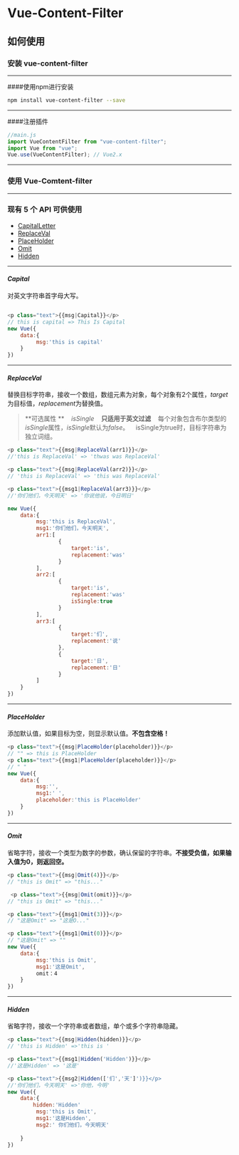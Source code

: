 # Vue-Content-Filter


## 如何使用


###  安装 **vue-content-filter**

----------


####使用npm进行安装
```sh
npm install vue-content-filter --save
```

----------
####注册插件
```javascript
//main.js
import VueContentFilter from "vue-content-filter";
import Vue from "vue";
Vue.use(VueContentFilter); // Vue2.x
```

----------


### 使用 **Vue-Comtent-filter**

----------


### 现有 5 个 API 可供使用
- [CapitalLetter](#CapitalLetter)
- [ReplaceVal](#ReplaceVal)
- [PlaceHolder](#PlaceHolder)
- [Omit](#Omit)
- [Hidden](#Hidden)

----------


#### *Capital*

对英文字符串首字母大写。


```javascript

<p class="text">{{msg|Capital}}</p> 
// this is capital => This Is Capital
new Vue({
    data:{
         msg:'this is capital'
    }
})
```

----------


#### *ReplaceVal*
替换目标字符串，接收一个数组，数组元素为对象，每个对象有2个属性，*target*为目标值，*replacement*为替换值。
>**可选属性 ** &nbsp;&nbsp;&nbsp;*isSingle*
&nbsp;&nbsp;&nbsp;**只适用于英文过滤**
&nbsp;&nbsp;&nbsp;每个对象包含布尔类型的*isSingle*属性，*isSingle*默认为*false*。
&nbsp;&nbsp;&nbsp;isSingle为true时，目标字符串为独立词组。
```javascript
<p class="text">{{msg|ReplaceVal(arr1)}}</p>
//'this is ReplaceVal' => 'thwas was ReplaceVal'

<p class="text">{{msg|ReplaceVal(arr2)}}</p>
// 'this is ReplaceVal' => 'this was ReplaceVal'

<p class="text">{{msg1|ReplaceVal(arr3)}}</p>
//'你们他们，今天明天' => '你说他说，今日明日'

new Vue({
    data:{
         msg:'this is ReplaceVal',
         msg1:'你们他们，今天明天',
         arr1:[
                {
                    target:'is',
                    replacement:'was'
                }
         ],
         arr2:[
                {
                    target:'is',
                    replacement:'was'
                    isSingle:true
                }
         ],
         arr3:[
                {
                    target:'们',
                    replacement:'说'
                },
                {
                    target:'日',
                    replacement:'日'
                }
         ]
    }
})
```
----------


#### *PlaceHolder*
添加默认值，如果目标为空，则显示默认值。**不包含空格！**
```javascript
<p class="text">{{msg|PlaceHolder(placeholder)}}</p>
// "" => this is PlaceHolder
<p class="text">{{msg1|PlaceHolder(placeholder)}}</p>
// " "
new Vue({
    data:{
         msg:'',
         msg1:' ',
         placeholder:'this is PlaceHolder'
    }
})
```

----------


#### *Omit*

省略字符，接收一个类型为数字的参数，确认保留的字符串。**不接受负值，如果输入值为0，则返回空。**
```javascript
<p class="text">{{msg|Omit(4)}}</p>
// "this is Omit" => "this..."

 <p class="text">{{msg|Omit(omit)}}</p>
// "this is Omit" => "this..."

<p class="text">{{msg1|Omit(3)}}</p>
// "这是Omit" => "这是O..."

<p class="text">{{msg1|Omit(0)}}</p>
// "这是Omit" => ""
new Vue({
    data:{
         msg:'this is Omit',
         msg1:'这是Omit',
         omit：4 
    }
})
```

----------
#### *Hidden*

省略字符，接收一个字符串或者数组，单个或多个字符串隐藏。
```javascript
<p class="text">{{msg|Hidden(hidden)}}</p>
// 'this is Hidden' =>'this is '

<p class="text">{{msg1|Hidden('Hidden')}}</p>
//'这是Hidden' => '这是'

<p class="text">{{msg2|Hidden(['们','天']')}}</p>
//'你们他们，今天明天' =>'你他，今明'
new Vue({
    data:{
        hidden:'Hidden'
         msg:'this is Omit',
         msg1:'这是Hidden',
         msg2:' 你们他们，今天明天'
         
    }
})
```
